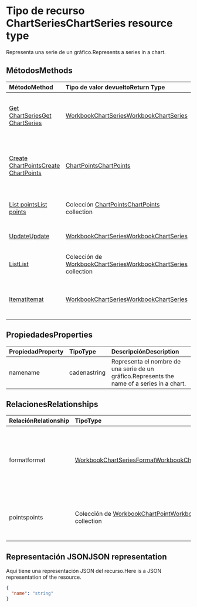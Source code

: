 # <a name="chartseries-resource-type"></a><span data-ttu-id="a2cd3-101">Tipo de recurso ChartSeries</span><span class="sxs-lookup"><span data-stu-id="a2cd3-101">ChartSeries resource type</span></span>

<span data-ttu-id="a2cd3-102">Representa una serie de un gráfico.</span><span class="sxs-lookup"><span data-stu-id="a2cd3-102">Represents a series in a chart.</span></span>


## <a name="methods"></a><span data-ttu-id="a2cd3-103">Métodos</span><span class="sxs-lookup"><span data-stu-id="a2cd3-103">Methods</span></span>

| <span data-ttu-id="a2cd3-104">Método</span><span class="sxs-lookup"><span data-stu-id="a2cd3-104">Method</span></span>           | <span data-ttu-id="a2cd3-105">Tipo de valor devuelto</span><span class="sxs-lookup"><span data-stu-id="a2cd3-105">Return Type</span></span>    |<span data-ttu-id="a2cd3-106">Descripción</span><span class="sxs-lookup"><span data-stu-id="a2cd3-106">Description</span></span>|
|:---------------|:--------|:----------|
|[<span data-ttu-id="a2cd3-107">Get ChartSeries</span><span class="sxs-lookup"><span data-stu-id="a2cd3-107">Get ChartSeries</span></span>](../api/chartseries_get.md) | [<span data-ttu-id="a2cd3-108">WorkbookChartSeries</span><span class="sxs-lookup"><span data-stu-id="a2cd3-108">WorkbookChartSeries</span></span>](chartseries.md) |<span data-ttu-id="a2cd3-109">Lee las propiedades y relaciones del objeto chartSeries.</span><span class="sxs-lookup"><span data-stu-id="a2cd3-109">Read properties and relationships of chartSeries object.</span></span>|
|[<span data-ttu-id="a2cd3-110">Create ChartPoints</span><span class="sxs-lookup"><span data-stu-id="a2cd3-110">Create ChartPoints</span></span>](../api/chartseries_post_points.md) |[<span data-ttu-id="a2cd3-111">ChartPoints</span><span class="sxs-lookup"><span data-stu-id="a2cd3-111">ChartPoints</span></span>](chartpoint.md)| <span data-ttu-id="a2cd3-112">Crea un nuevo ChartPoints publicándolo en la colección points.</span><span class="sxs-lookup"><span data-stu-id="a2cd3-112">Create a new ChartPoints by posting to the points collection.</span></span>|
|[<span data-ttu-id="a2cd3-113">List points</span><span class="sxs-lookup"><span data-stu-id="a2cd3-113">List points</span></span>](../api/chartseries_list_points.md) |<span data-ttu-id="a2cd3-114">Colección [ChartPoints](chartpoint.md)</span><span class="sxs-lookup"><span data-stu-id="a2cd3-114">[ChartPoints](chartpoint.md) collection</span></span>| <span data-ttu-id="a2cd3-115">Obtiene la colección de objetos ChartPoints.</span><span class="sxs-lookup"><span data-stu-id="a2cd3-115">Get a ChartPoints object collection.</span></span>|
|[<span data-ttu-id="a2cd3-116">Update</span><span class="sxs-lookup"><span data-stu-id="a2cd3-116">Update</span></span>](../api/chartseries_update.md) | [<span data-ttu-id="a2cd3-117">WorkbookChartSeries</span><span class="sxs-lookup"><span data-stu-id="a2cd3-117">WorkbookChartSeries</span></span>](chartseries.md) |<span data-ttu-id="a2cd3-118">Actualiza el objeto ChartSeries.</span><span class="sxs-lookup"><span data-stu-id="a2cd3-118">Update ChartSeries object.</span></span> |
|[<span data-ttu-id="a2cd3-119">List</span><span class="sxs-lookup"><span data-stu-id="a2cd3-119">List</span></span>](../api/chartseries_list.md) | <span data-ttu-id="a2cd3-120">Colección de [WorkbookChartSeries](chartseries.md)</span><span class="sxs-lookup"><span data-stu-id="a2cd3-120">[WorkbookChartSeries](chartseries.md) collection</span></span> |<span data-ttu-id="a2cd3-121">Obtiene la colección de objetos chartSeries.</span><span class="sxs-lookup"><span data-stu-id="a2cd3-121">Get chartSeries object collection.</span></span> |
|[<span data-ttu-id="a2cd3-122">Itemat</span><span class="sxs-lookup"><span data-stu-id="a2cd3-122">Itemat</span></span>](../api/chartseriescollection_itemat.md)|[<span data-ttu-id="a2cd3-123">WorkbookChartSeries</span><span class="sxs-lookup"><span data-stu-id="a2cd3-123">WorkbookChartSeries</span></span>](chartseries.md)|<span data-ttu-id="a2cd3-124">Recupera una serie en función de su posición en la colección</span><span class="sxs-lookup"><span data-stu-id="a2cd3-124">Retrieves a series based on its position in the collection</span></span>|

## <a name="properties"></a><span data-ttu-id="a2cd3-125">Propiedades</span><span class="sxs-lookup"><span data-stu-id="a2cd3-125">Properties</span></span>
| <span data-ttu-id="a2cd3-126">Propiedad</span><span class="sxs-lookup"><span data-stu-id="a2cd3-126">Property</span></span>     | <span data-ttu-id="a2cd3-127">Tipo</span><span class="sxs-lookup"><span data-stu-id="a2cd3-127">Type</span></span>   |<span data-ttu-id="a2cd3-128">Descripción</span><span class="sxs-lookup"><span data-stu-id="a2cd3-128">Description</span></span>|
|:---------------|:--------|:----------|
|<span data-ttu-id="a2cd3-129">name</span><span class="sxs-lookup"><span data-stu-id="a2cd3-129">name</span></span>|<span data-ttu-id="a2cd3-130">cadena</span><span class="sxs-lookup"><span data-stu-id="a2cd3-130">string</span></span>|<span data-ttu-id="a2cd3-131">Representa el nombre de una serie de un gráfico.</span><span class="sxs-lookup"><span data-stu-id="a2cd3-131">Represents the name of a series in a chart.</span></span>|

## <a name="relationships"></a><span data-ttu-id="a2cd3-132">Relaciones</span><span class="sxs-lookup"><span data-stu-id="a2cd3-132">Relationships</span></span>
| <span data-ttu-id="a2cd3-133">Relación</span><span class="sxs-lookup"><span data-stu-id="a2cd3-133">Relationship</span></span> | <span data-ttu-id="a2cd3-134">Tipo</span><span class="sxs-lookup"><span data-stu-id="a2cd3-134">Type</span></span>   |<span data-ttu-id="a2cd3-135">Descripción</span><span class="sxs-lookup"><span data-stu-id="a2cd3-135">Description</span></span>|
|:---------------|:--------|:----------|
|<span data-ttu-id="a2cd3-136">format</span><span class="sxs-lookup"><span data-stu-id="a2cd3-136">format</span></span>|[<span data-ttu-id="a2cd3-137">WorkbookChartSeriesFormat</span><span class="sxs-lookup"><span data-stu-id="a2cd3-137">WorkbookChartSeriesFormat</span></span>](chartseriesformat.md)|<span data-ttu-id="a2cd3-p101">Representa el formato de una serie del gráfico, que incluye el formato de relleno y de línea. Solo lectura.</span><span class="sxs-lookup"><span data-stu-id="a2cd3-p101">Represents the formatting of a chart series, which includes fill and line formatting. Read-only.</span></span>|
|<span data-ttu-id="a2cd3-140">points</span><span class="sxs-lookup"><span data-stu-id="a2cd3-140">points</span></span>|<span data-ttu-id="a2cd3-141">Colección de [WorkbookChartPoint](chartpoint.md)</span><span class="sxs-lookup"><span data-stu-id="a2cd3-141">[WorkbookChartPoint](chartpoint.md) collection</span></span>|<span data-ttu-id="a2cd3-p102">Representa una colección de todos los puntos de la serie. Solo lectura.</span><span class="sxs-lookup"><span data-stu-id="a2cd3-p102">Represents a collection of all points in the series. Read-only.</span></span>|

## <a name="json-representation"></a><span data-ttu-id="a2cd3-144">Representación JSON</span><span class="sxs-lookup"><span data-stu-id="a2cd3-144">JSON representation</span></span>

<span data-ttu-id="a2cd3-145">Aquí tiene una representación JSON del recurso.</span><span class="sxs-lookup"><span data-stu-id="a2cd3-145">Here is a JSON representation of the resource.</span></span>

<!-- {
  "blockType": "resource",
  "baseType": "microsoft.graph.entity",
  "optionalProperties": [

  ],
  "@odata.type": "microsoft.graph.workbookChartSeries"
}-->

```json
{
  "name": "string"
}

```

<!-- uuid: 8fcb5dbc-d5aa-4681-8e31-b001d5168d79
2015-10-25 14:57:30 UTC -->
<!-- {
  "type": "#page.annotation",
  "description": "ChartSeries resource",
  "keywords": "",
  "section": "documentation",
  "tocPath": ""
}-->